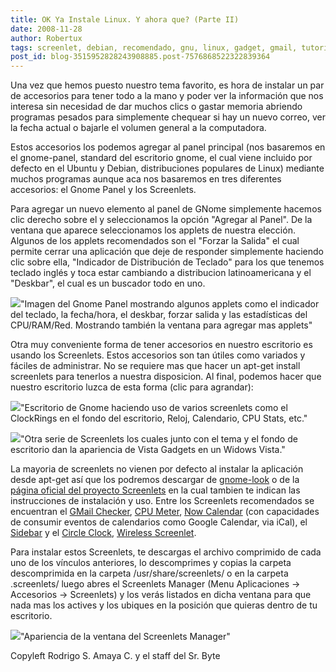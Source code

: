 ```yaml
---
title: OK Ya Instale Linux. Y ahora que? (Parte II)
date: 2008-11-28
author: Robertux
tags: screenlet, debian, recomendado, gnu, linux, gadget, gmail, tutorial, google, gnome, herramienta, ubuntu
post_id: blog-3515952828243908885.post-7576868522322839364
---
```


Una vez que hemos puesto nuestro tema favorito, es hora de instalar un par de accesorios para tener todo a la mano y poder ver la información que nos interesa sin necesidad de dar muchos clics o gastar memoria abriendo programas pesados para simplemente chequear si hay un nuevo correo, ver la fecha actual o bajarle el volumen general a la computadora.

Estos accesorios los podemos agregar al panel principal (nos basaremos en el gnome-panel, standard del escritorio gnome, el cual viene incluido por defecto en el Ubuntu y Debian, distribuciones populares de Linux) mediante muchos programas aunque aca nos basaremos en tres diferentes accesorios: el Gnome Panel y los Screenlets.

Para agregar un nuevo elemento al panel de GNome simplemente hacemos clic derecho sobre el y seleccionamos la opción "Agregar al Panel". De la ventana que aparece seleccionamos los applets de nuestra elección. Algunos de los applets recomendados son el "Forzar la Salida" el cual permite cerrar una aplicación que deje de responder simplemente haciendo clic sobre ella, "Indicador de Distribución de Teclado" para los que tenemos teclado inglés y toca estar cambiando a distribucion latinoamericana y el "Deskbar", el cual es un buscador todo en uno.

[![](http://4.bp.blogspot.com/_jH77WNrMVRA/SS_h0bvNGgI/AAAAAAAAEto/7GfYPh3vkCc/s400/GnomePanelShot.png)](http://4.bp.blogspot.com/_jH77WNrMVRA/SS_h0bvNGgI/AAAAAAAAEto/7GfYPh3vkCc/s1600-h/GnomePanelShot.png)"Imagen del Gnome Panel mostrando algunos applets como el indicador del teclado, la fecha/hora, el deskbar, forzar salida y las estadísticas del CPU/RAM/Red. Mostrando también la ventana para agregar mas applets"

Otra muy conveniente forma de tener accesorios en nuestro escritorio es usando los Screenlets. Estos accesorios son tan útiles como variados y fáciles de administrar. No se requiere mas que hacer un apt-get install screenlets para tenerlos a nuestra disposicion. Al final, podemos hacer que nuestro escritorio luzca de esta forma (clic para agrandar):

[![](http://1.bp.blogspot.com/_jH77WNrMVRA/SS_mtezm0uI/AAAAAAAAEtw/kXRiMm5ykyk/s400/600px-Mydesk.jpg)](http://1.bp.blogspot.com/_jH77WNrMVRA/SS_mtezm0uI/AAAAAAAAEtw/kXRiMm5ykyk/s1600-h/600px-Mydesk.jpg)"Escritorio de Gnome haciendo uso de varios screenlets como el ClockRings en el fondo del escritorio, Reloj, Calendario, CPU Stats, etc."

[![](http://2.bp.blogspot.com/_jH77WNrMVRA/SS_nVNdQP8I/AAAAAAAAEt4/o43cq0ZM9Fo/s400/linux+vista.jpg)](http://2.bp.blogspot.com/_jH77WNrMVRA/SS_nVNdQP8I/AAAAAAAAEt4/o43cq0ZM9Fo/s1600-h/linux+vista.jpg)"Otra serie de Screenlets los cuales junto con el tema y el fondo de escritorio dan la apariencia de Vista Gadgets en un Widows Vista."

La mayoria de screenlets no vienen por defecto al instalar la aplicación desde apt-get así que los podremos descargar de [gnome-look](http://gnome-look.org/index.php?xcontentmode=6700) o de la [página oficial del proyecto Screenlets](http://screenlets.org/index.php/Category:UserScreenlets) en la cual tambien te indican las instrucciones de instalación y uso. Entre los Screenlets recomendados se encuentran el [GMail Checker](http://screenlets.org/index.php/Gmail), [CPU Meter](http://screenlets.org/index.php/CPU_Meter_Vista%27ish), [Now Calendar](http://screenlets.org/index.php/Now_Calendar_Screenlet) (con capacidades de consumir eventos de calendarios como Google Calendar, via iCal), el [Sidebar](http://screenlets.org/index.php/Sidebar) y el [Circle Clock](http://screenlets.org/index.php/CircleClock), [Wireless Screenlet](http://screenlets.org/index.php/WirelessScreenlet2).

Para instalar estos Screenlets, te descargas el archivo comprimido de cada uno de los vínculos anteriores, lo descomprimes y copias la carpeta descomprimida en la carpeta /usr/share/screenlets/ o en la carpeta .screenlets/ luego abres el Screenlets Manager (Menu Aplicaciones -> Accesorios -> Screenlets) y los verás listados en dicha ventana para que nada mas los actives y los ubiques en la posición que quieras dentro de tu escritorio.

[![](http://2.bp.blogspot.com/_jH77WNrMVRA/SS_zlZhL7OI/AAAAAAAAEuA/525fa-nrclI/s400/ScreenletsManager.jpg)](http://2.bp.blogspot.com/_jH77WNrMVRA/SS_zlZhL7OI/AAAAAAAAEuA/525fa-nrclI/s1600-h/ScreenletsManager.jpg)"Apariencia de la ventana del Screenlets Manager"

Copyleft Rodrigo S. Amaya C. y el staff del Sr. Byte